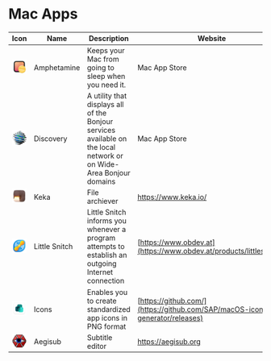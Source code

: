 # Mac Apps

| Icon  | Name | Description | Website |
| ----- | ---- | ------- | ------- |
| ![](/icons/Amphetamine.png) | Amphetamine | Keeps your Mac from going to sleep when you need it. | Mac App Store |
| ![](/icons/Discovery.png) | Discovery | A utility that displays all of the Bonjour services available on the local network or on Wide-Area Bonjour domains | Mac App Store |
| ![](/icons/Keka.png) | Keka | File archiever | https://www.keka.io/ |
| ![](/icons/Little%20Snitch.png) | Little Snitch | Little Snitch informs you whenever a program attempts to establish an outgoing Internet connection | [https://www.obdev.at](https://www.obdev.at/products/littlesnitch/) |
| ![](/icons/Icons.png) | Icons | Enables you to create standardized app icons in PNG format | [https://github.com/](https://github.com/SAP/macOS-icon-generator/releases) |
| ![](/icons/Aegisub.png) | Aegisub | Subtitle editor | https://aegisub.org |
